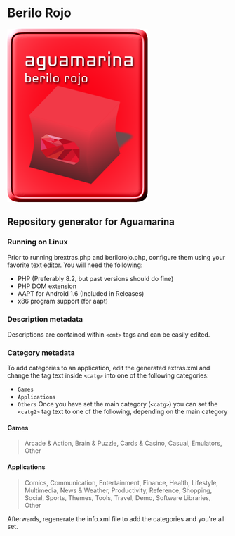 # Berilo Rojo
![Logo for Berilo Rojo](berilo.png)
## Repository generator for Aguamarina

### Running on Linux
Prior to running brextras.php and berilorojo.php, configure them using your favorite text editor.
You will need the following:
- PHP (Preferably 8.2, but past versions should do fine)
- PHP DOM extension
- AAPT for Android 1.6 (Included in Releases)
- x86 program support (for aapt)

### Description metadata
Descriptions are contained within ```<cmt>``` tags and can be easily edited.
### Category metadata
To add categories to an application, edit the generated extras.xml and change the tag text inside ```<catg>``` into one of the following categories:
- ```Games```
- ```Applications```
- ```Others```
Once you have set the main category (```<catg>```) you can set the ```<catg2>``` tag text to one of the following, depending on the main category
#### Games
> Arcade & Action, Brain & Puzzle, Cards & Casino, Casual, Emulators, Other
#### Applications
> Comics, Communication, Entertainment, Finance, Health, Lifestyle, Multimedia, News & Weather, Productivity, Reference, Shopping, Social, Sports, Themes, Tools, Travel, Demo, Software Libraries, Other

Afterwards, regenerate the info.xml file to add the categories and you're all set.

